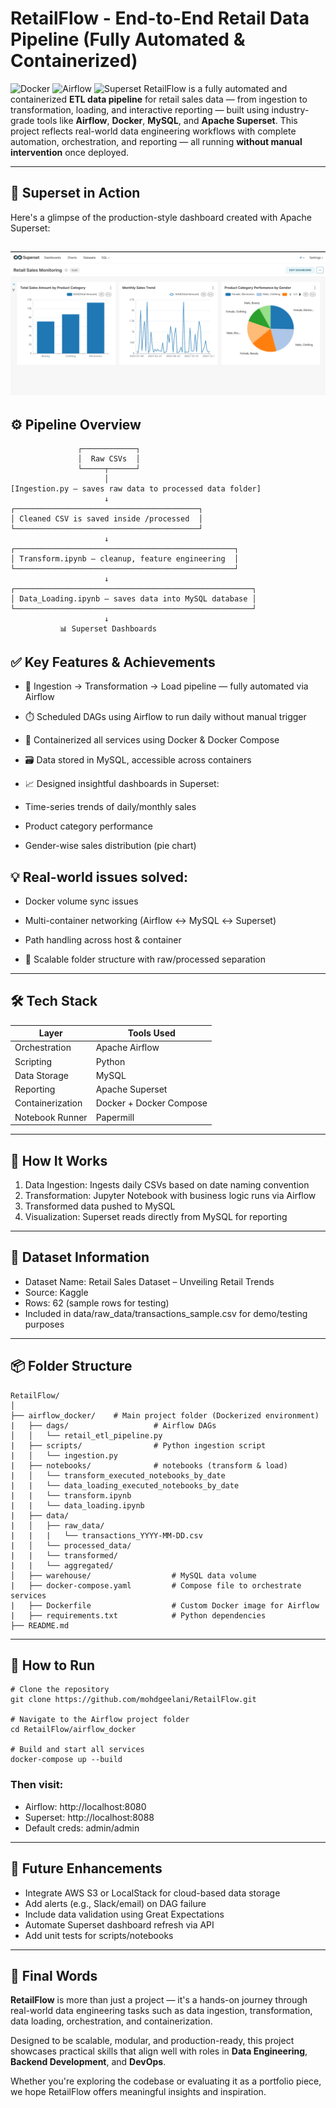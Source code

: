 # RetailFlow - End-to-End Retail Data Pipeline (Fully Automated & Containerized)
![Docker](https://img.shields.io/badge/containerized-Docker-blue)
![Airflow](https://img.shields.io/badge/orchestration-Apache%20Airflow-orange)
![Superset](https://img.shields.io/badge/BI%20Tool-Apache%20Superset-yellow)
RetailFlow is a fully automated and containerized **ETL data pipeline** for retail sales data — from ingestion to transformation, loading, and interactive reporting — built using industry-grade tools like **Airflow**, **Docker**, **MySQL**, and **Apache Superset**.
This project reflects real-world data engineering workflows with complete automation, orchestration, and reporting — all running **without manual intervention** once deployed.

---

## 📸 Superset in Action

Here's a glimpse of the production-style dashboard created with Apache Superset:

![RetailFlow Dashboard](images/Screenshot.png)
---

## ⚙️ Pipeline Overview

```text
               ┌────────────┐
               │  Raw CSVs  │
               └─────┬──────┘
                     │
[Ingestion.py – saves raw data to processed data folder]
                     ↓
┌─────────────────────────────────────────┐
│ Cleaned CSV is saved inside /processed  │
└─────────────────────────────────────────┘
                     ↓
┌─────────────────────────────────────────────────┐
│ Transform.ipynb – cleanup, feature engineering  │
└─────────────────────────────────────────────────┘
                     ↓
┌─────────────────────────────────────────────────────┐
│ Data_Loading.ipynb – saves data into MySQL database │
└─────────────────────────────────────────────────────┘
                     ↓
           📊 Superset Dashboards

```

## ✅ Key Features & Achievements
 - 🔄 Ingestion → Transformation → Load pipeline — fully automated via Airflow

 - ⏱️ Scheduled DAGs using Airflow to run daily without manual trigger

 - 🐳 Containerized all services using Docker & Docker Compose

 - 🗃️ Data stored in MySQL, accessible across containers

 - 📈 Designed insightful dashboards in Superset:

 - Time-series trends of daily/monthly sales

 - Product category performance

 - Gender-wise sales distribution (pie chart)

## 💡 Real-world issues solved:

- Docker volume sync issues

- Multi-container networking (Airflow ↔ MySQL ↔ Superset)

- Path handling across host & container

- 📁 Scalable folder structure with raw/processed separation

---
## 🛠 Tech Stack

| Layer            | Tools Used                        |
|------------------|-----------------------------------|
| Orchestration    | Apache Airflow                    |
| Scripting        | Python                            |
| Data Storage     | MySQL                             |
| Reporting        | Apache Superset                   |
| Containerization | Docker + Docker Compose           |
| Notebook Runner  | Papermill                         |

---

## 🧪 How It Works
1. Data Ingestion: Ingests daily CSVs based on date naming convention
2. Transformation: Jupyter Notebook with business logic runs via Airflow
3. Transformed data pushed to MySQL
4. Visualization: Superset reads directly from MySQL for reporting
---

## 📁 Dataset Information
- Dataset Name: Retail Sales Dataset – Unveiling Retail Trends
- Source: Kaggle
- Rows: 62 (sample rows for testing)
- Included in data/raw_data/transactions_sample.csv for demo/testing purposes
---

##  📦 Folder Structure

```
RetailFlow/
│
├── airflow_docker/    # Main project folder (Dockerized environment)
|   ├── dags/                   # Airflow DAGs
│   │   └── retail_etl_pipeline.py
|   ├── scripts/                # Python ingestion script
|   │   └── ingestion.py
|   ├── notebooks/              # notebooks (transform & load)
|   │   └── transform_executed_notebooks_by_date
|   |   └── data_loading_executed_notebooks_by_date
|   |   └── transform.ipynb
|   |   └── data_loading.ipynb
|   ├── data/
|   │   ├── raw_data/
|   |   |   └── transactions_YYYY-MM-DD.csv         
|   │   └── processed_data/
|   |   └── transformed/
|   |   └── aggregated/
│   ├── warehouse/                  # MySQL data volume 
|   ├── docker-compose.yaml         # Compose file to orchestrate services
|   ├── Dockerfile                  # Custom Docker image for Airflow
|   ├── requirements.txt            # Python dependencies
├── README.md
``` 
---

## 🔧 How to Run
```
# Clone the repository
git clone https://github.com/mohdgeelani/RetailFlow.git

# Navigate to the Airflow project folder
cd RetailFlow/airflow_docker

# Build and start all services
docker-compose up --build
```
### Then visit:

- Airflow: http://localhost:8080
- Superset: http://localhost:8088
- Default creds: admin/admin
---

## 🚀 Future Enhancements
 - Integrate AWS S3 or LocalStack for cloud-based data storage
 - Add alerts (e.g., Slack/email) on DAG failure
 - Include data validation using Great Expectations
 - Automate Superset dashboard refresh via API
 - Add unit tests for scripts/notebooks
---

## 💬 Final Words

**RetailFlow** is more than just a project — it's a hands-on journey through real-world data engineering tasks such as data ingestion, transformation, data loading, orchestration, and containerization. 

Designed to be scalable, modular, and production-ready, this project showcases practical skills that align well with roles in **Data Engineering**, **Backend Development**, and **DevOps**.

Whether you're exploring the codebase or evaluating it as a portfolio piece, we hope RetailFlow offers meaningful insights and inspiration.


